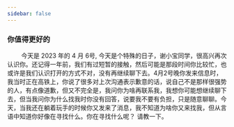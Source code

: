 ```yaml
---
sidebar: false
---
```

### 你值得更好的
&emsp; &emsp;今天是 2023 年的 4 月 6号, 今天是个特殊的日子，谢小宝同学，很高兴再次认识你。还记得一年前，我们有过短暂的接触，然后可能是那段时间你比较忙，也或许是我们认识打开的方式不对，没有再继续聊下去。4月2号晚你发来信息时，我当时正在高铁上，你说了很多对上次沟通表示歉意的话，说自己不是那样很强势的人，有点像道歉，但又不完全是，我问你为啥再联系我，我想你可能想继续聊下去，但当我问你为什么找我时你没有回答，说要我不要有负担，只是随意聊聊。今天，当我还在躺着玩手的时候你又发来了消息，我不知道为啥你又来找我，但从言语中知道你好像在寻找什么。你在寻找什么呢？ 请教一下。
&emsp; &emsp;